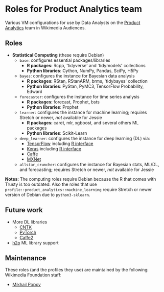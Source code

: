 # Roles for Product Analytics team

Various VM configurations for use by Data Analysts on the [Product Analytics](https://www.mediawiki.org/wiki/Product_Analytics) team in Wikimedia Audiences.

## Roles

- **Statistical Computing** (these require Debian)
    - `base`: configures essential packages/libraries
        - **R packages**: Rcpp, 'tidyverse' and 'tidymodels' collections
        - **Python libraries**: Cython, NumPy, Pandas, SciPy, H5Py
    - `bayes`: configures the instance for Bayesian data analysis
        - **R packages**: RStan, RStanARM, brms, 'tidybayes' collection
        - **Python libraries**: PyStan, PyMC3, TensorFlow Probability, Edward
    - `forecaster`: configures the instance for time series analysis
        - **R packages**: forecast, Prophet, bsts
        - **Python libraries**: Prophet
    - `learner`: configures the instance for machine learning; requires Stretch or newer, *not* available for Jessie
        - **R packages**: caret, mlr, xgboost, and several others ML packages
        - **Python libraries**: Scikit-Learn
    - `deep_learner`: configures the instance for deep learning (DL) via:
        - [TensorFlow](https://www.tensorflow.org/) including [R interface](https://tensorflow.rstudio.com/)
        - [Keras](https://keras.io/) including [R interface](https://keras.rstudio.com/)
        - [Caffe](http://caffe.berkeleyvision.org/)
        - [MXNet](https://mxnet.incubator.apache.org/)
    - `allstar_cruncher`: configures the instance for Bayesian stats, ML/DL, and forecasting; requires Stretch or newer, *not* available for Jessie

**Notes**: The computing roles require Debian because the R that comes with Trusty is too outdated. Also the roles that use `profile::product_analytics::machine_learning` require Stretch or newer version of Debian due to `python3-sklearn`.

## Future work

- More DL libraries
    - [CNTK](https://docs.microsoft.com/en-us/cognitive-toolkit/setup-linux-python)
    - [PyTorch](http://pytorch.org/)
    - [Caffe2](https://caffe2.ai/)
- [h2o](https://github.com/h2oai/h2o-3) ML library support

## Maintenance

These roles (and the profiles they use) are maintained by the following Wikimedia Foundation staff:

- [Mikhail Popov](https://meta.wikimedia.org/wiki/User:MPopov_(WMF))
